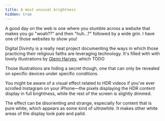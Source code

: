 ```yaml
---
title: A most unusual brightness
hidden: true
---
```


A good day on the web is one where you stumble across a website that makes you go "woah??" and then "huh...?" followed by a wide grin. I have one of those websites to show you!

Digital Divinity is a really neat project documenting the ways in which those practicing their religious faiths are leveraging technology. It's filled with with lovely illustrations by [Glenn Harvey](https://glenn-harvey.com), which TODO

Those illustrations are hiding a secret though, one that can only be revealed on specific devices under specific conditions. 

You might be aware of a visual effect related to HDR videos if you've ever scrolled Instagram on your iPhone—the pixels displaying the HDR content display in full brightness, while the rest of the screen is slightly dimmed. 

The effect can be disorienting and strange, especially for content that is pure white, which appears as some kind of _ultrawhite_. It makes other white areas of the display look pale and palid. 